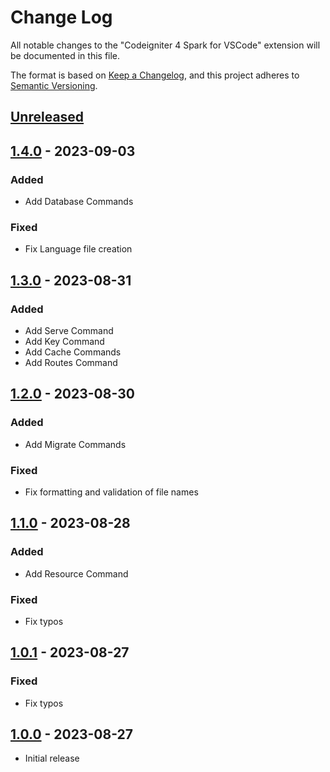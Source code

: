 # Change Log

All notable changes to the "Codeigniter 4 Spark for VSCode" extension will be documented in this file.

The format is based on [Keep a Changelog](https://keepachangelog.com/en/1.0.0/),
and this project adheres to [Semantic Versioning](https://semver.org/spec/v2.0.0.html).

## [Unreleased]

## [1.4.0] - 2023-09-03

### Added

- Add Database Commands

### Fixed

- Fix Language file creation

## [1.3.0] - 2023-08-31

### Added

- Add Serve Command
- Add Key Command
- Add Cache Commands
- Add Routes Command

## [1.2.0] - 2023-08-30

### Added

- Add Migrate Commands

### Fixed

- Fix formatting and validation of file names

## [1.1.0] - 2023-08-28

### Added

- Add Resource Command

### Fixed

- Fix typos

## [1.0.1] - 2023-08-27

### Fixed

- Fix typos

## [1.0.0] - 2023-08-27

- Initial release

[unreleased]: https://github.com/ManuelGil/vscode-codeigniter4-spark/compare/v1.4.0...HEAD
[1.4.0]: https://github.com/ManuelGil/vscode-codeigniter4-spark/compare/v1.3.0...v1.4.0
[1.3.0]: https://github.com/ManuelGil/vscode-codeigniter4-spark/compare/v1.2.0...v1.3.0
[1.2.0]: https://github.com/ManuelGil/vscode-codeigniter4-spark/compare/v1.1.0...v1.2.0
[1.1.0]: https://github.com/ManuelGil/vscode-codeigniter4-spark/compare/v1.0.1...v1.1.0
[1.0.1]: https://github.com/ManuelGil/vscode-codeigniter4-spark/compare/v1.0.0...v1.0.1
[1.0.0]: https://github.com/ManuelGil/vscode-codeigniter4-spark/releases/tag/v1.0.0
